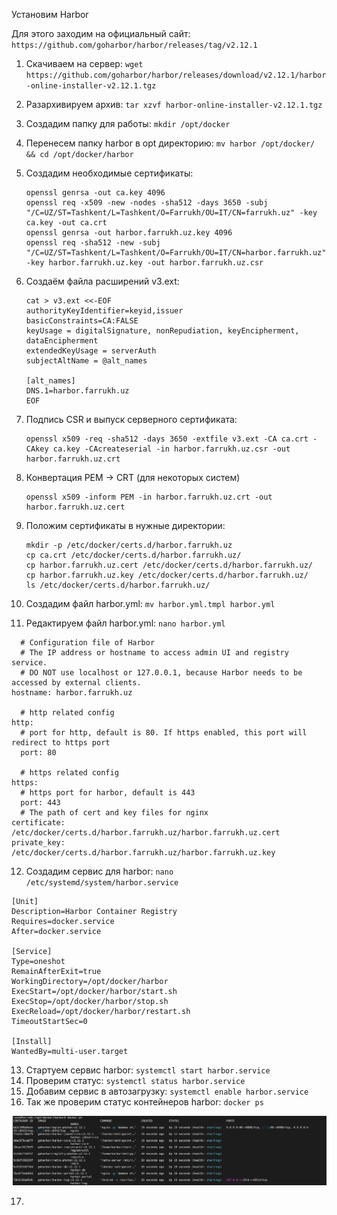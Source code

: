 Установим Harbor

Для этого заходим на официальный сайт: ```https://github.com/goharbor/harbor/releases/tag/v2.12.1```

1) Cкачиваем на сервер:  ```wget https://github.com/goharbor/harbor/releases/download/v2.12.1/harbor-online-installer-v2.12.1.tgz```
2) Разархивируем архив: ```tar xzvf harbor-online-installer-v2.12.1.tgz```
3) Создадим папку для работы: ```mkdir /opt/docker```
4) Перенесем папку harbor в opt директорию: ```mv harbor /opt/docker/ && cd /opt/docker/harbor```
5) Создадим необходимые сертификаты:
   ```
   openssl genrsa -out ca.key 4096
   openssl req -x509 -new -nodes -sha512 -days 3650 -subj "/C=UZ/ST=Tashkent/L=Tashkent/O=Farrukh/OU=IT/CN=farrukh.uz" -key ca.key -out ca.crt
   openssl genrsa -out harbor.farrukh.uz.key 4096
   openssl req -sha512 -new -subj "/C=UZ/ST=Tashkent/L=Tashkent/O=Farrukh/OU=IT/CN=harbor.farrukh.uz" -key harbor.farrukh.uz.key -out harbor.farrukh.uz.csr
   ```
6) Создаём файла расширений v3.ext:
   ```
   cat > v3.ext <<-EOF
   authorityKeyIdentifier=keyid,issuer
   basicConstraints=CA:FALSE
   keyUsage = digitalSignature, nonRepudiation, keyEncipherment, dataEncipherment
   extendedKeyUsage = serverAuth
   subjectAltName = @alt_names

   [alt_names]
   DNS.1=harbor.farrukh.uz
   EOF
   ```
7) Подпись CSR и выпуск серверного сертификата:
   ```
   openssl x509 -req -sha512 -days 3650 -extfile v3.ext -CA ca.crt -CAkey ca.key -CAcreateserial -in harbor.farrukh.uz.csr -out harbor.farrukh.uz.crt
   ```

8) Конвертация PEM → CRT (для некоторых систем)  
   ```
   openssl x509 -inform PEM -in harbor.farrukh.uz.crt -out harbor.farrukh.uz.cert
   ```
9) Положим сертификаты в нужные директории:
    ```
    mkdir -p /etc/docker/certs.d/harbor.farrukh.uz
    cp ca.crt /etc/docker/certs.d/harbor.farrukh.uz/
    cp harbor.farrukh.uz.cert /etc/docker/certs.d/harbor.farrukh.uz/
    cp harbor.farrukh.uz.key /etc/docker/certs.d/harbor.farrukh.uz/
    ls /etc/docker/certs.d/harbor.farrukh.uz/
    ```
10) Cоздадим файл harbor.yml: ```mv harbor.yml.tmpl harbor.yml```
11) Редактируем файл harbor.yml: ```nano harbor.yml```
   ```
     # Configuration file of Harbor
     # The IP address or hostname to access admin UI and registry service.
     # DO NOT use localhost or 127.0.0.1, because Harbor needs to be accessed by external clients.
   hostname: harbor.farrukh.uz

     # http related config
   http:
     # port for http, default is 80. If https enabled, this port will redirect to https port
     port: 80

     # https related config
   https:
     # https port for harbor, default is 443
     port: 443
     # The path of cert and key files for nginx
   certificate: /etc/docker/certs.d/harbor.farrukh.uz/harbor.farrukh.uz.cert
   private_key: /etc/docker/certs.d/harbor.farrukh.uz/harbor.farrukh.uz.key
   ```
12) Создадим сервис для harbor: ```nano /etc/systemd/system/harbor.service```
   ```
   [Unit]
   Description=Harbor Container Registry
   Requires=docker.service
   After=docker.service

   [Service]
   Type=oneshot
   RemainAfterExit=true
   WorkingDirectory=/opt/docker/harbor
   ExecStart=/opt/docker/harbor/start.sh
   ExecStop=/opt/docker/harbor/stop.sh
   ExecReload=/opt/docker/harbor/restart.sh
   TimeoutStartSec=0

   [Install]
   WantedBy=multi-user.target
   ```
13) Cтартуем сервис harbor: ```systemctl start harbor.service```
14) Проверим статус: ```systemctl status harbor.service```
15) Добавим сервис в автозагрузку: ```systemctl enable harbor.service```
16) Так же проверим статус контейнеров harbor: ```docker ps```
    
![Example](images/harbor-containers.png)

17) 
















